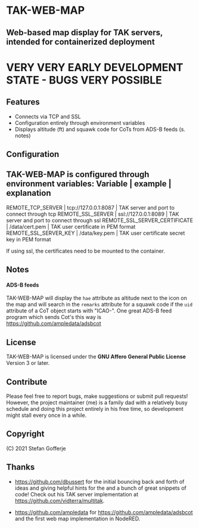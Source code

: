 # TAK-WEB-MAP
## Web-based map display for TAK servers, intended for containerized deployment

# VERY VERY EARLY DEVELOPMENT STATE - BUGS VERY POSSIBLE

## Features
- Connects via TCP and SSL
- Configuration entirely through environment variables
- Displays altitude (ft) and squawk code for CoTs from ADS-B feeds (s. notes)

## Configuration
TAK-WEB-MAP is configured through environment variables:
 Variable | example | explanation
---
 REMOTE_TCP_SERVER | tcp://127.0.0.1:8087 | TAK server and port to connect through tcp
 REMOTE_SSL_SERVER | ssl://127.0.0.1:8089 | TAK server and port to connect through ssl
 REMOTE_SSL_SERVER_CERTIFICATE | /data/cert.pem | TAK user certificate in PEM format
 REMOTE_SSL_SERVER_KEY | /data/key.pem | TAK user certificate secret key in PEM format

If using ssl, the certificates need to be mounted to the container.

## Notes
#### ADS-B feeds
TAK-WEB-MAP will display the `hae` attribute as altitude next to the icon on the map and will search in the `remarks` attribute for a squawk code if the `uid` attribute of a CoT object starts with "ICAO-". One great ADS-B feed program which sends Cot's this way is https://github.com/ampledata/adsbcot

## License
TAK-WEB-MAP is licensed under the **GNU Affero General Public License** Version 3 or later.

## Contribute
Please feel free to report bugs, make suggestions or submit pull requests! However, the project maintainer (me) is a family dad with a relatively busy schedule and doing this project entirely in his free time, so development might stall every once in a while.

## Copyright
(C) 2021 Stefan Gofferje

## Thanks
- https://github.com/dbussert for the initial bouncing back and forth of ideas and giving helpful hints for the and a bunch of great snippets of code! Check out his TAK server implementation at https://github.com/vidterra/multitak.

- https://github.com/ampledata for https://github.com/ampledata/adsbcot and the first web map implementation in NodeRED.
